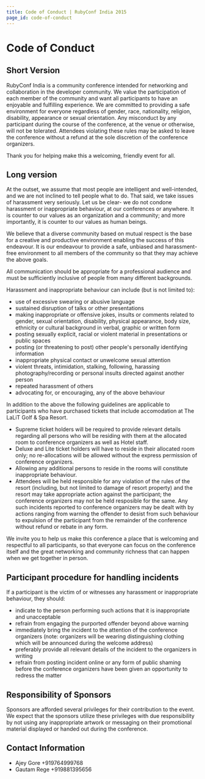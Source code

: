 ```yaml
---
title: Code of Conduct | RubyConf India 2015
page_id: code-of-conduct
---
```


Code of Conduct
===============

Short Version
-------------

RubyConf India is a community conference intended for networking and collaboration in the developer community. We value the participation of each member of the community and want all participants to have an enjoyable and fulfilling experience. We are committed to providing a safe environment for everyone regardless of gender, race, nationality, religion, disability, appearance or sexual orientation. Any misconduct by any participant during the course of the conference, at the venue or otherwise, will not be tolerated. Attendees violating these rules may be asked to leave the conference without a refund at the sole discretion of the conference organizers.

Thank you for helping make this a welcoming, friendly event for all.

Long version
------------

At the outset, we assume that most people are intelligent and well-intended, and we are not inclined to tell people what to do. That said, we take issues of harassment very seriously. Let us be clear- we do not condone harassment or inappropriate behaviour, at our conferences or anywhere. It is counter to our values as an organization and a community; and more importantly, it is counter to our values as human beings.

We believe that a diverse community based on mutual respect is the base for a creative and productive environment enabling the success of this endeavour. It is our endeavour to provide a safe, unbiased and harassment-free environment to all members of the community so that they may achieve the above goals.

All communication should be appropriate for a professional audience and must be sufficiently inclusive of people from many different backgrounds.

Harassment and inappropriate behaviour can include (but is not limited to):

* use of excessive swearing or abusive language
* sustained disruption of talks or other presentations
* making inappropriate or offensive jokes, insults or comments related to gender, sexual orientation, disability, physical appearance, body size, ethnicity or cultural background in verbal, graphic or written form
* posting sexually explicit, racial or violent material in presentations or public spaces
* posting (or threatening to post) other people's personally identifying information
* inappropriate physical contact or unwelcome sexual attention
* violent threats, intimidation, stalking, following, harassing photography/recording or personal insults directed against another person
* repeated harassment of others
* advocating for, or encouraging, any of the above behaviour

In addition to the above the following guidelines are applicable to participants who have purchased tickets that include accomodation at The LaLiT Golf & Spa Resort.

* Supreme ticket holders will be required to provide relevant details regarding all persons who will be residing with them at the allocated room to conference organizers as well as Hotel staff.
* Deluxe and Lite ticket holders will have to reside in their allocated room only; no re-allocations will be allowed without the express permission of conference organizers.
* Allowing any additional persons to reside in the rooms will constitute inappropriate behaviour.
* Attendees will be held responsible for any violation of the rules of the resort (including, but not limited to damage of resort property) and the resort may take appropriate action against the participant; the conference organizers may not be held resposible for the same.
Any such incidents reported to conference organizers may be dealt with by actions ranging from warning the offender to desist from such behaviour to expulsion of the participant from the remainder of the conference without refund or rebate in any form.

We invite you to help us make this conference a place that is welcoming and respectful to all participants, so that everyone can focus on the conference itself and the great networking and community richness that can happen when we get together in person.

Participant procedure for handling incidents
--------------------------------------------

If a participant is the victim of or witnesses any harassment or inappropriate behaviour, they should:

* indicate to the person performing such actions that it is inappropriate and unacceptable
* refrain from engaging the purported offender beyond above warning
* immediately bring the incident to the attention of the conference organizers (note: organizers will be wearing distinguishing clothing which will be announced during the welcome address)
* preferably provide all relevant details of the incident to the organizers in writing
* refrain from posting incident online or any form of public shaming before the conference organizers have been given an opportunity to redress the matter

Responsibility of Sponsors
--------------------------

Sponsors are afforded several privileges for their contribution to the event. We expect that the sponsors utilize these privileges with due responsibility by not using any inappropriate artwork or messaging on their promotional material displayed or handed out during the conference.

Contact Information
-------------------

* Ajey Gore +919764999768
* Gautam Rege +919881395656
